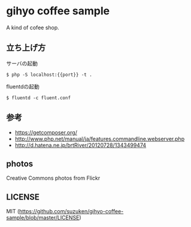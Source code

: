 # gihyo coffee sample

A kind of cofee shop.

## 立ち上げ方

サーバの起動

```
$ php -S localhost:{{port}} -t .
```

fluentdの起動

```
$ fluentd -c fluent.conf
```

## 参考

* https://getcomposer.org/
* http://www.php.net/manual/ja/features.commandline.webserver.php
* http://d.hatena.ne.jp/brtRiver/20120728/1343499474

## photos

Creative Commons photos from Flickr

## LICENSE

MIT (https://github.com/suzuken/gihyo-coffee-sample/blob/master/LICENSE)
